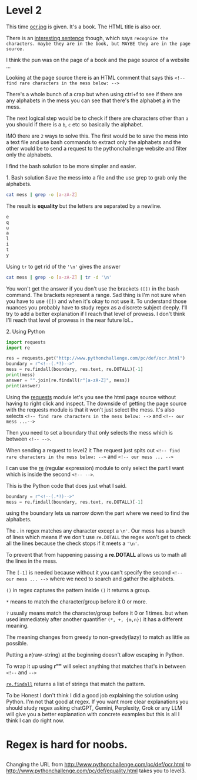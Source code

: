 # Level 2

This time [ocr.jpg](/2/ocr.jpg) is given. It's a book. 
The HTML title is also ocr. 

There is an [interesting sentence](/2/2.png) though, which says `recognize the characters. maybe they are in the book, but MAYBE they are in the page source.`

I think the pun was on the page of a book and the page source of a website ... 

Looking at the page source there is an HTML comment that says this `<!-- find rare characters in the mess below: -->`

There's a whole bunch of a crap but when using ctrl+f to see if there are any alphabets in the mess you can see that there's the alphabet [a](/2/a.png) in the mess. 

The next logical step would be to check if there are characters other than `a` you should if there is a `b`, `c` etc so basically the alphabet.

IMO there are `2` ways to solve this.
The first would be to save the mess into a text file and use bash commands to extract only the alphabets and the other would be to send a request to the pythonchallenge website and filter only the alphabets. 

I find the bash solution to be more simpler and easier.


1\. Bash solution 
Save the mess into a file and the use grep to grab only the alphabets. 

```bash
cat mess | grep -o [a-zA-Z]
```

The result is **equality** but the letters are separated by a newline. 

```bash 
e
q
u
a
l
i
t
y
```


Using `tr` to get rid of the `'\n'` gives the answer 


```bash
cat mess | grep -o [a-zA-Z] | tr -d '\n'
```


You won't get the answer if you don't use the brackets `([])` in the bash command. The brackets represent a range. 
Sad thing is I'm not sure when you have to use `([])` and when it's okay to not use it. 
To understand those nuances you probably have to study regex as a discrete subject deeply. 
I'll try to add a better explanation if I reach that level of prowess.
I don't think I'll reach that level of prowess in the near future lol... 


2\. Using Python 


```python
import requests
import re

res = requests.get("http://www.pythonchallenge.com/pc/def/ocr.html")
boundary = r"<!--(.*?)-->"
mess = re.findall(boundary, res.text, re.DOTALL)[-1]
print(mess)
answer = "".join(re.findall(r"[a-zA-Z]", mess))
print(answer)
```


Using the [requests](https://requests.readthedocs.io/en/latest/) module let's you see the html page source without having to right click and inspect.
The downside of getting the page source with the requests module is that it won't just select the mess.
It's also selects `<!-- find rare characters in the mess below: -->` and `<!-- our mess ...-->`


Then you need to set a boundary that only selects the mess which is between `<!-- -->`. 


When sending a request to level2 it The request just spits out `<!-- find rare characters in the mess below: -->` and `<!-- our mess ... -->`


I can use the [re](https://docs.python.org/3/library/re.html) (regular expression) module to only select the part I want which is inside the second  `<!-- -->`.


This is the Python code that does just what I said.


```python
boundary = r"<!--(.*?)-->"
mess = re.findall(boundary, res.text, re.DOTALL)[-1]
```


using the boundary lets us narrow down the part where we need to find the alphabets. 


The **.** in regex matches any character except a `\n'`. 
Our mess has a bunch of lines which means if we don't use `re.DOTALL` the regex won't get to check all the lines because  the check stops if it meets a `'\n'`. 


To prevent that from happening passing a **re.DOTALL** allows us to math all the lines in the mess. 


The `[-1]` is needed because without it you can't specify the second `<!-- our mess ... -->` where we need to search and gather the alphabets.


`()` in regex captures the pattern inside `()` it returns a group.


`*`  means to match the character/group before it 0 or more. 


`?` usually means match the character/group before it 0 or 1 times. but when used immediately after another quantifier `(*, +, {m,n})`
it has a different meaning.


The meaning changes from greedy to non-greedy(lazy) to match as little as possible.


Putting a **r**(raw-string) at the beginning doesn't allow escaping in Python. 


To wrap it up using **r"<!--(.*?)-->"** will select anything that matches that's in between `<!--` and `-->`


[`re.findall`](https://docs.python.org/3/library/re.html#re.findall) returns a list of strings that match the pattern.


To be Honest I don't think I did a good job explaining the solution using Python. I'm not that good at regex. 
If you want more clear explanations you should study regex asking chatGPT, Gemini, Perplexity, Grok or any LLM will give you a better explanation with concrete examples but this is all I think I can do right now. 


# <p>Regex is hard for noobs. <p> 


Changing the URL from http://www.pythonchallenge.com/pc/def/ocr.html to http://www.pythonchallenge.com/pc/def/equality.html takes you to level3.